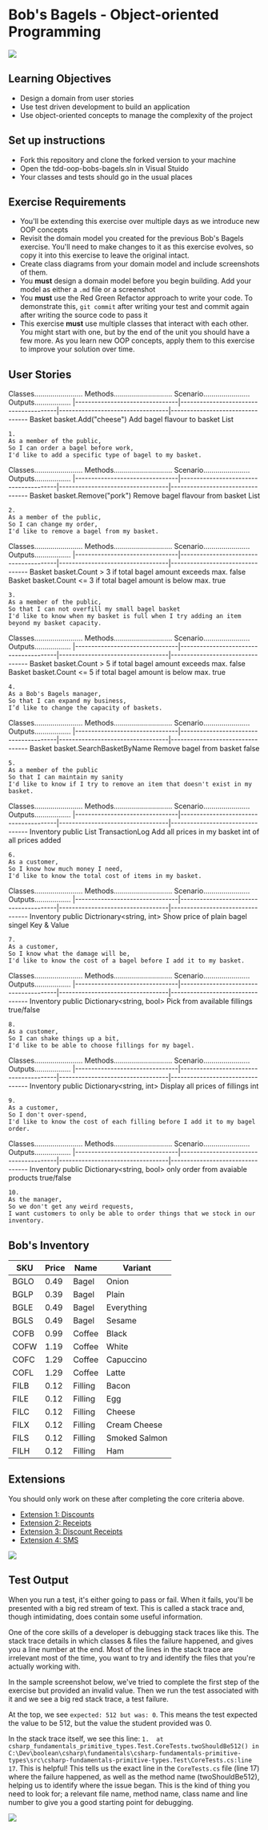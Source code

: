 # Bob's Bagels - Object-oriented Programming

![](./assets/bagels.webp)

## Learning Objectives
- Design a domain from user stories
- Use test driven development to build an application
- Use object-oriented concepts to manage the complexity of the project

## Set up instructions
- Fork this repository and clone the forked version to your machine
- Open the tdd-oop-bobs-bagels.sln in Visual Stuido
- Your classes and tests should go in the usual places

## Exercise Requirements

- You'll be extending this exercise over multiple days as we introduce new OOP concepts
- Revisit the domain model you created for the previous Bob's Bagels exercise. You'll need to make changes to it as this exercise evolves, so copy it into this exercise to leave the original intact.
- Create class diagrams from your domain model and include screenshots of them.
- You **must** design a domain model before you begin building. Add your model as either a `.md` file or a screenshot
- You **must** use the Red Green Refactor approach to write your code. To demonstrate this, `git commit` after writing your test and commit again after writing the source code to pass it
- This exercise **must** use multiple classes that interact with each other. You might start with one, but by the end of the unit you should have a few more. As you learn new OOP concepts, apply them to this exercise to improve your solution over time.

## User Stories
Classes........................ 	Methods............................. 	Scenario....................... 	Outputs..................
|--------------------------------|---------------------------------------|----------------------------------|---------------------------------
Basket								basket.Add("cheese")					Add bagel flavour to basket			List<string> 

```
1.
As a member of the public,
So I can order a bagel before work,
I'd like to add a specific type of bagel to my basket.
```

Classes........................ 	Methods............................. 	Scenario....................... 	Outputs..................
|--------------------------------|---------------------------------------|----------------------------------|---------------------------------
Basket								basket.Remove("pork")					Remove bagel flavour from basket	List<string>
```
2.
As a member of the public,
So I can change my order,
I'd like to remove a bagel from my basket.
```


Classes........................ 	Methods............................. 	Scenario....................... 	Outputs..................
|--------------------------------|---------------------------------------|----------------------------------|---------------------------------
Basket								basket.Count > 3						if total bagel amount exceeds max.	false									
Basket								basket.Count <= 3						if total bagel amount is below max.	true									


```
3.
As a member of the public,
So that I can not overfill my small bagel basket
I'd like to know when my basket is full when I try adding an item beyond my basket capacity.
```


Classes........................ 	Methods............................. 	Scenario....................... 	Outputs..................
|--------------------------------|---------------------------------------|----------------------------------|---------------------------------
Basket								basket.Count > 5						if total bagel amount exceeds max.	false									
Basket								basket.Count <= 5						if total bagel amount is below max.	true									
```
4.
As a Bob's Bagels manager,
So that I can expand my business,
I’d like to change the capacity of baskets.
```

Classes........................ 	Methods............................. 	Scenario....................... 	Outputs..................
|--------------------------------|---------------------------------------|----------------------------------|---------------------------------
Basket								basket.SearchBasketByName				Remove bagel from basket			false
```
5.
As a member of the public
So that I can maintain my sanity
I'd like to know if I try to remove an item that doesn't exist in my basket.
```

Classes........................ 	Methods............................. 	Scenario....................... 	Outputs..................
|--------------------------------|---------------------------------------|----------------------------------|---------------------------------
Inventory								public List<string> TransactionLog		Add all prices in my basket			int of all prices added

```
6.
As a customer,
So I know how much money I need,
I'd like to know the total cost of items in my basket.
```

Classes........................ 	Methods............................. 	Scenario....................... 	Outputs..................
|--------------------------------|---------------------------------------|----------------------------------|---------------------------------
Inventory								public Dictrionary<string, int>			Show price of plain bagel			singel Key & Value

```
7.
As a customer,
So I know what the damage will be,
I'd like to know the cost of a bagel before I add it to my basket.
```

Classes........................ 	Methods............................. 	Scenario....................... 	Outputs..................
|--------------------------------|---------------------------------------|----------------------------------|---------------------------------
Inventory								public Dictionary<string, bool>			Pick from available fillings		true/false 

```
8.
As a customer,
So I can shake things up a bit,
I'd like to be able to choose fillings for my bagel.
```


Classes........................ 	Methods............................. 	Scenario....................... 	Outputs..................
|--------------------------------|---------------------------------------|----------------------------------|---------------------------------
Inventory								public Dictionary<string, int>			Display all prices of fillings		int

```
9.
As a customer,
So I don't over-spend,
I'd like to know the cost of each filling before I add it to my bagel order.
```


Classes........................ 	Methods............................. 	Scenario....................... 	Outputs..................
|--------------------------------|---------------------------------------|----------------------------------|---------------------------------
Inventory								public Dictionary<string, bool>			only order from avaiable products	true/false

```
10.
As the manager,
So we don't get any weird requests,
I want customers to only be able to order things that we stock in our inventory.
```

## Bob's Inventory

| SKU  | Price | Name    | Variant       |
|------|-------|---------|---------------|
| BGLO | 0.49  | Bagel   | Onion         |
| BGLP | 0.39  | Bagel   | Plain         |
| BGLE | 0.49  | Bagel   | Everything    |
| BGLS | 0.49  | Bagel   | Sesame        |
| COFB | 0.99  | Coffee  | Black         |
| COFW | 1.19  | Coffee  | White         |
| COFC | 1.29  | Coffee  | Capuccino     |
| COFL | 1.29  | Coffee  | Latte         |
| FILB | 0.12  | Filling | Bacon         |
| FILE | 0.12  | Filling | Egg           |
| FILC | 0.12  | Filling | Cheese        |
| FILX | 0.12  | Filling | Cream Cheese  |
| FILS | 0.12  | Filling | Smoked Salmon |
| FILH | 0.12  | Filling | Ham           |

## Extensions

You should only work on these after completing the core criteria above.

- [Extension 1: Discounts](./extension1.md)
- [Extension 2: Receipts](./extension2.md)
- [Extension 3: Discount Receipts](./extension3.md)
- [Extension 4: SMS](./extension4.md)


![](./assets/run_test_single.png)

## Test Output

When you run a test, it's either going to pass or fail. When it fails, you'll be presented with a big red stream of text. This is called a stack trace and, though intimidating, does contain some useful information.

One of the core skills of a developer is debugging stack traces like this. The stack trace details in which classes & files the failure happened, and gives you a line number at the end. Most of the lines in the stack trace are irrelevant most of the time, you want to try and identify the files that you're actually working with.

In the sample screenshot below, we've tried to complete the first step of the exercise but provided an invalid value. Then we run the test associated with it and we see a big red stack trace, a test failure.

At the top, we see `expected: 512 but was: 0`. This means the test expected the value to be 512, but the value the student provided was 0.

In the stack trace itself, we see this line: `1.  at csharp_fundamentals_primitive_types.Test.CoreTests.twoShouldBe512() in C:\Dev\boolean\csharp\fundamentals\csharp-fundamentals-primitive-types\src\csharp-fundamentals-primitive-types.Test\CoreTests.cs:line 17`. This is helpful! This tells us the exact line in the `CoreTests.cs` file (line 17) where the failure happened, as well as the method name (twoShouldBe512), helping us to identify where the issue began. This is the kind of thing you need to look for; a relevant file name, method name, class name and line number to give you a good starting point for debugging.

![](./assets/test-failure.png)
